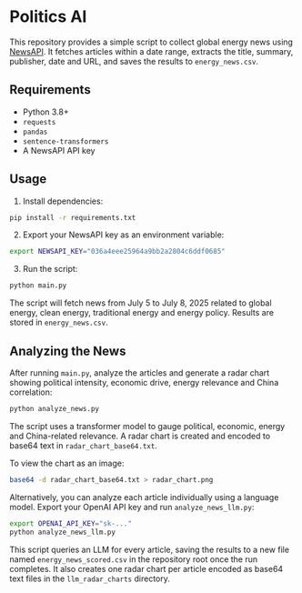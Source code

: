 # Politics AI

This repository provides a simple script to collect global energy news using [NewsAPI](https://newsapi.org/). It fetches articles within a date range, extracts the title, summary, publisher, date and URL, and saves the results to `energy_news.csv`.

## Requirements

- Python 3.8+
- `requests`
- `pandas`
- `sentence-transformers`
- A NewsAPI API key

## Usage

1. Install dependencies:

```bash
pip install -r requirements.txt
```

2. Export your NewsAPI key as an environment variable:

```bash
export NEWSAPI_KEY="036a4eee25964a9bb2a2804c6ddf0685"
```

3. Run the script:

```bash
python main.py
```

The script will fetch news from July 5 to July 8, 2025 related to global energy, clean energy, traditional energy and energy policy. Results are stored in `energy_news.csv`.

## Analyzing the News

After running `main.py`, analyze the articles and generate a radar chart showing political intensity, economic drive, energy relevance and China correlation:

```bash
python analyze_news.py
```

The script uses a transformer model to gauge political, economic, energy and
China-related relevance. A radar chart is created and encoded to base64 text in
`radar_chart_base64.txt`.

To view the chart as an image:

```bash
base64 -d radar_chart_base64.txt > radar_chart.png
```

Alternatively, you can analyze each article individually using a language model.
Export your OpenAI API key and run `analyze_news_llm.py`:

```bash
export OPENAI_API_KEY="sk-..."
python analyze_news_llm.py
```

This script queries an LLM for every article, saving the results to a new file
named `energy_news_scored.csv` in the repository root once the run completes.
It also creates one radar chart per article encoded as base64 text files in the
`llm_radar_charts` directory.
